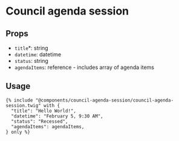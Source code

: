 # Council agenda session

## Props

- `title`*: string
- `datetime`: datetime
- `status`: string
- `agendaItems`: reference - includes array of agenda items

## Usage

```twig
{% include "@components/council-agenda-session/council-agenda-session.twig" with {
  "title": "Hello World!",
  "datetime": "February 5, 9:30 AM",
  "status": "Recessed",
  "agendaItems": agendaItems,
} only %}
```
